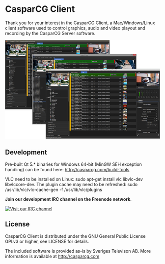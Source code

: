 # CasparCG Client
Thank you for your interest in the CasparCG Client, a Mac/Windows/Linux client 
software used to control graphics, audio and video playout and recording
by the CasparCG Server software.

<p align="center"><img src="/src/Widgets/Images/Clients.png"></p>

## Development
Pre-built Qt 5.* binaries for Windows 64-bit (MinGW SEH exception handling) can be found here: http://casparcg.com/build-tools

VLC need to be installed on Linux: sudo apt-get install vlc libvlc-dev libvlccore-dev. The plugin cache may need to be refreshed: sudo /usr/lib/vlc/vlc-cache-gen -f /usr/lib/vlc/plugins

**Join our development IRC channel on the Freenode network.**

[![Visit our IRC channel](https://kiwiirc.com/buttons/sinisalo.freenode.net/CasparCG.png)](https://kiwiirc.com/client/sinisalo.freenode.net/?nick=Guest|?#CasparCG)

## License
CasparCG Client is distributed under the GNU General Public License GPLv3 or
higher, see LICENSE for details.

The included software is provided as-is by Sveriges Televison AB.
More information is available at http://casparcg.com
